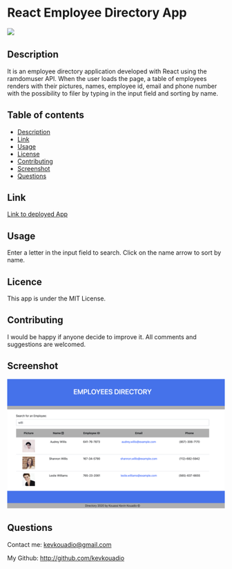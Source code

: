 # React Employee Directory App  
![](https://img.shields.io/badge/license-MIT-green)

## Description
It is an employee directory application developed with React using the ramdomuser API. When the user loads the page, a table of employees renders with their pictures, names, employee id, email and phone number with the possibility to filer by typing in the input field and sorting by name.

## Table of contents
* [Description](#Description)
* [Link](#Link)
* [Usage](#Usage)
* [License](#License)
* [Contributing](#Contributing)
* [Screenshot](#Screenshot)
* [Questions](#Questions)

## Link
[Link to deployed App](https://kevkouadio.github.io/employee-directory/)

## Usage
Enter a letter in the input field to search. Click on the name arrow to sort by name.

## Licence
This app is under the MIT License.

## Contributing
I would be happy if anyone decide to improve it. All comments and suggestions are welcomed.

## Screenshot
![](public/Screenshot1.png)

## Questions
Contact me: kevkouadio@gmail.com

My Github: http://github.com/kevkouadio